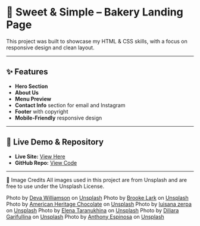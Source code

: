 # 🍰 Sweet & Simple – Bakery Landing Page
 
This project was built to showcase my HTML & CSS skills, with a focus on responsive design and clean layout.

---

## ✨ Features

- **Hero Section**
- **About Us**
- **Menu Preview**
- **Contact Info** section for email and Instagram
- **Footer** with copyright
- **Mobile-Friendly** responsive design

---

## 🚀 Live Demo & Repository

- **Live Site:** [View Here](https://lunarwong.github.io/baking-landing-page/index)  
- **GitHub Repo:** [View Code](https://github.com/lunarwong/baking-landing-page)

---

📸 Image Credits
All images used in this project are from Unsplash and are free to use under the Unsplash License.

Photo by [Deva Williamson](https://unsplash.com/@biglaughkitchen?utm_content=creditCopyText&utm_medium=referral&utm_source=unsplash) on [Unsplash](https://unsplash.com/photos/baked-cupcake-S2jw81lfrG0?utm_content=creditCopyText&utm_medium=referral&utm_source=unsplash)
Photo by [Brooke Lark](https://unsplash.com/@brookelark?utm_content=creditCopyText&utm_medium=referral&utm_source=unsplash) on [Unsplash](https://unsplash.com/photos/assorted-donuts-top-of-white-area-V4MBq8kue3U?utm_content=creditCopyText&utm_medium=referral&utm_source=unsplash)
Photo by [American Heritage Chocolate](https://unsplash.com/@americanheritagechocolate?utm_content=creditCopyText&utm_medium=referral&utm_source=unsplash) on [Unsplash](https://unsplash.com/photos/brown-cookies-on-blue-and-white-ceramic-plate-DoK5qEy2L60?utm_content=creditCopyText&utm_medium=referral&utm_source=unsplash)
Photo by [luisana zerpa](https://unsplash.com/@luisanazl?utm_content=creditCopyText&utm_medium=referral&utm_source=unsplash) on [Unsplash](https://unsplash.com/photos/white-and-red-cupcake-with-white-icing-on-top-MJPr6nOdppw?utm_content=creditCopyText&utm_medium=referral&utm_source=unsplash)
Photo by [Elena Taranukhina](https://unsplash.com/@elena_yt?utm_content=creditCopyText&utm_medium=referral&utm_source=unsplash) on [Unsplash](https://unsplash.com/photos/blueberry-muffins-in-a-muffin-tin-on-a-cutting-board-5p6pM1LlLk4?utm_content=creditCopyText&utm_medium=referral&utm_source=unsplash)
Photo by [Diliara Garifullina](https://unsplash.com/@dilja96?utm_content=creditCopyText&utm_medium=referral&utm_source=unsplash) on [Unsplash](https://unsplash.com/photos/strawberry-and-banana-on-white-ceramic-plate-Gx_vsiMRgzk?utm_content=creditCopyText&utm_medium=referral&utm_source=unsplash)
Photo by [Anthony Espinosa](https://unsplash.com/@thony_espi?utm_content=creditCopyText&utm_medium=referral&utm_source=unsplash) on [Unsplash](https://unsplash.com/photos/layered-cake-6iqpLKqeaE0?utm_content=creditCopyText&utm_medium=referral&utm_source=unsplash)
